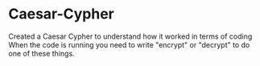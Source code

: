 # Caesar-Cypher
Created a Caesar Cypher to understand how it worked in terms of coding
When the code is running you need to write "encrypt" or "decrypt" to do one of these things.

